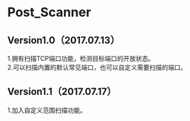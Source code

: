 # Post_Scanner
## Version1.0（2017.07.13）
1.拥有扫描TCP端口功能，检测目标端口的开放状态。  
2.可以扫描内置的默认常见端口，也可以自定义需要扫描的端口。  

## Version1.1（2017.07.17）
1.加入自定义范围扫描功能。
